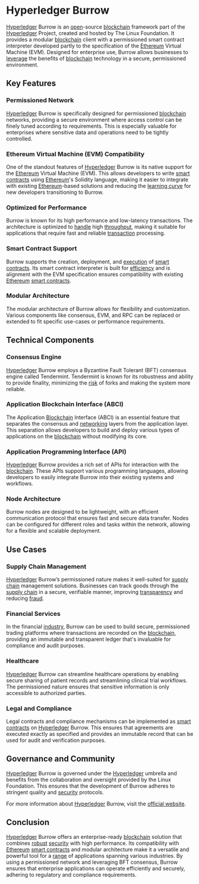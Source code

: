 # Hyperledger Burrow

[Hyperledger](../h/hyperledger.md) Burrow is an [open](../o/open.md)-source [blockchain](../b/blockchain_in_trading.md) framework part of the [Hyperledger](../h/hyperledger.md) Project, created and hosted by The Linux Foundation. It provides a modular [blockchain](../b/blockchain_in_trading.md) client with a permissioned smart contract interpreter developed partly to the specification of the [Ethereum](../e/ethereum_.md) Virtual Machine (EVM). Designed for enterprise use, Burrow allows businesses to [leverage](../l/leverage.md) the benefits of [blockchain](../b/blockchain_in_trading.md) technology in a secure, permissioned environment. 

## Key Features 

### Permissioned Network

[Hyperledger](../h/hyperledger.md) Burrow is specifically designed for permissioned [blockchain](../b/blockchain_in_trading.md) networks, providing a secure environment where access control can be finely tuned according to requirements. This is especially valuable for enterprises where sensitive data and operations need to be tightly controlled.

### Ethereum Virtual Machine (EVM) Compatibility

One of the standout features of [Hyperledger](../h/hyperledger.md) Burrow is its native support for the [Ethereum](../e/ethereum_.md) Virtual Machine (EVM). This allows developers to write [smart contracts](../s/smart_contracts_in_trading.md) using [Ethereum](../e/ethereum_.md)'s Solidity language, making it easier to integrate with existing [Ethereum](../e/ethereum_.md)-based solutions and reducing the [learning curve](../l/learning_curve.md) for new developers transitioning to Burrow.

### Optimized for Performance

Burrow is known for its high performance and low-latency transactions. The architecture is optimized to [handle](../h/handle.md) high [throughput](../t/throughput.md), making it suitable for applications that require fast and reliable [transaction](../t/transaction.md) processing.

### Smart Contract Support

Burrow supports the creation, deployment, and [execution](../e/execution.md) of [smart contracts](../s/smart_contracts_in_trading.md). Its smart contract interpreter is built for [efficiency](../e/efficiency.md) and is alignment with the EVM specification ensures compatibility with existing [Ethereum](../e/ethereum_.md) [smart contracts](../s/smart_contracts_in_trading.md).

### Modular Architecture

The modular architecture of Burrow allows for flexibility and customization. Various components like consensus, EVM, and RPC can be replaced or extended to fit specific use-cases or performance requirements. 

## Technical Components

### Consensus Engine

[Hyperledger](../h/hyperledger.md) Burrow employs a Byzantine Fault Tolerant (BFT) consensus engine called Tendermint. Tendermint is known for its robustness and ability to provide finality, minimizing the [risk](../r/risk.md) of forks and making the system more reliable.

### Application Blockchain Interface (ABCI)

The Application [Blockchain](../b/blockchain_in_trading.md) Interface (ABCI) is an essential feature that separates the consensus and [networking](../n/networking.md) layers from the application layer. This separation allows developers to build and deploy various types of applications on the [blockchain](../b/blockchain_in_trading.md) without modifying its core.

### Application Programming Interface (API)

[Hyperledger](../h/hyperledger.md) Burrow provides a rich set of APIs for interaction with the [blockchain](../b/blockchain_in_trading.md). These APIs support various programming languages, allowing developers to easily integrate Burrow into their existing systems and workflows.

### Node Architecture

Burrow nodes are designed to be lightweight, with an efficient communication protocol that ensures fast and secure data transfer. Nodes can be configured for different roles and tasks within the network, allowing for a flexible and scalable deployment.

## Use Cases

### Supply Chain Management

[Hyperledger](../h/hyperledger.md) Burrow’s permissioned nature makes it well-suited for [supply chain](../s/supply_chain.md) management solutions. Businesses can track goods through the [supply chain](../s/supply_chain.md) in a secure, verifiable manner, improving [transparency](../t/transparency.md) and reducing [fraud](../f/fraud.md).

### Financial Services

In the financial [industry](../i/industry.md), Burrow can be used to build secure, permissioned trading platforms where transactions are recorded on the [blockchain](../b/blockchain_in_trading.md), providing an immutable and transparent ledger that's invaluable for compliance and audit purposes.

### Healthcare

[Hyperledger](../h/hyperledger.md) Burrow can streamline healthcare operations by enabling secure sharing of patient records and streamlining clinical trial workflows. The permissioned nature ensures that sensitive information is only accessible to authorized parties.

### Legal and Compliance

Legal contracts and compliance mechanisms can be implemented as [smart contracts](../s/smart_contracts_in_trading.md) on [Hyperledger](../h/hyperledger.md) Burrow. This ensures that agreements are executed exactly as specified and provides an immutable record that can be used for audit and verification purposes.

## Governance and Community 

[Hyperledger](../h/hyperledger.md) Burrow is governed under the [Hyperledger](../h/hyperledger.md) umbrella and benefits from the collaboration and oversight provided by the Linux Foundation. This ensures that the development of Burrow adheres to stringent quality and [security](../s/security.md) protocols. 

For more information about [Hyperledger](../h/hyperledger.md) Burrow, visit the [official website](https://www.hyperledger.org/use/burrow).

## Conclusion

[Hyperledger](../h/hyperledger.md) Burrow offers an enterprise-ready [blockchain](../b/blockchain_in_trading.md) solution that combines [robust](../r/robust.md) [security](../s/security.md) with high performance. Its compatibility with [Ethereum](../e/ethereum_.md) [smart contracts](../s/smart_contracts_in_trading.md) and modular architecture make it a versatile and powerful tool for a [range](../r/range.md) of applications spanning various industries. By using a permissioned network and leveraging BFT consensus, Burrow ensures that enterprise applications can operate efficiently and securely, adhering to regulatory and compliance requirements.